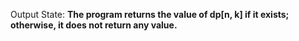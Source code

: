 Output State: **The program returns the value of dp[n, k] if it exists; otherwise, it does not return any value.**